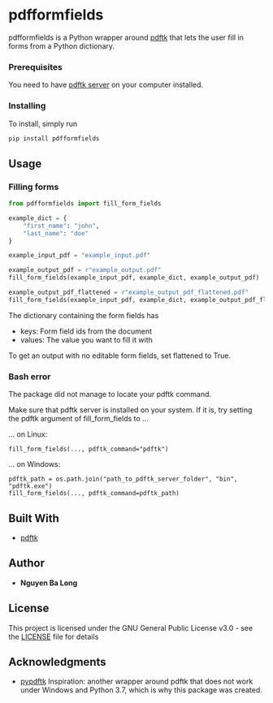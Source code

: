 # pdfformfields

pdfformfields is a Python wrapper around 
[pdftk](https://www.pdflabs.com/tools/pdftk-the-pdf-toolkit/) 
that lets the user fill in forms 
from a Python dictionary.

### Prerequisites

You need to have [pdftk server](https://www.pdflabs.com/tools/pdftk-server/)
 on your computer installed.

### Installing

To install, simply run

``` bash
pip install pdfformfields
```

## Usage

### Filling forms

```python
from pdfformfields import fill_form_fields

example_dict = {
    "first_name": "john",
    "last_name": "doe"
}

example_input_pdf = "example_input.pdf"

example_output_pdf = r"example_output.pdf"
fill_form_fields(example_input_pdf, example_dict, example_output_pdf)

example_output_pdf_flattened = r"example_output_pdf_flattened.pdf"
fill_form_fields(example_input_pdf, example_dict, example_output_pdf_flattened, flatten=True)
```

The dictionary containing the form fields has
* keys: Form field ids from the document
* values: The value you want to fill it with

To get an output with no editable form fields, set flattened to True.

### Bash error

The package did not manage to locate your pdftk command.

Make sure that pdftk server is installed on your system.
If it is, try setting the pdftk argument of fill_form_fields to ...

... on Linux:

```
fill_form_fields(..., pdftk_command="pdftk")
```

... on Windows:
```
pdftk_path = os.path.join("path_to_pdftk_server_folder", "bin", "pdftk.exe")
fill_form_fields(..., pdftk_command=pdftk_path)
```

## Built With

* [pdftk](https://www.pdflabs.com/tools/pdftk-the-pdf-toolkit/) 

## Author

* **Nguyen Ba Long**

## License

This project is licensed under the GNU General Public License v3.0 - see the [LICENSE](LICENSE) file for details

## Acknowledgments

* [pypdftk](https://github.com/revolunet/pypdftk) Inspiration: another wrapper around pdftk that does not work under 
Windows and Python 3.7, which is why this package was created.

